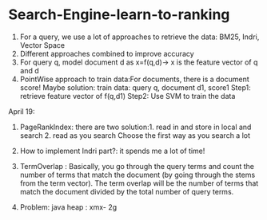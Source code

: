 # Search-Engine-learn-to-ranking

1. For a query, we use a lot of approaches to retrieve the data: BM25, Indri, Vector Space
2. Different approaches combined to improve accuracy
3. For query q, model document d as x=f(q,d)-> x is the feature vector of q and d
4. PointWise approach to train data:For documents, there is a document score!
   Maybe solution:
    train data: query q, document d1, score1
    Step1: retrieve feature vector of f(q,d1)
    Step2: Use SVM to train the data


April 19:
1. PageRankIndex: there are two solution:1. read in and store in local and search
                                         2. read as you search
                  Choose the first way as you search a lot

2. How to implement Indri part?: it spends me a lot of time!
    
3. TermOverlap : Basically, you go through the query terms and count the number of terms that match the document (by going through the stems from the term vector).
The term overlap will be the number of terms that match the document divided by the total number of query terms.
4. Problem: java heap : xmx- 2g
